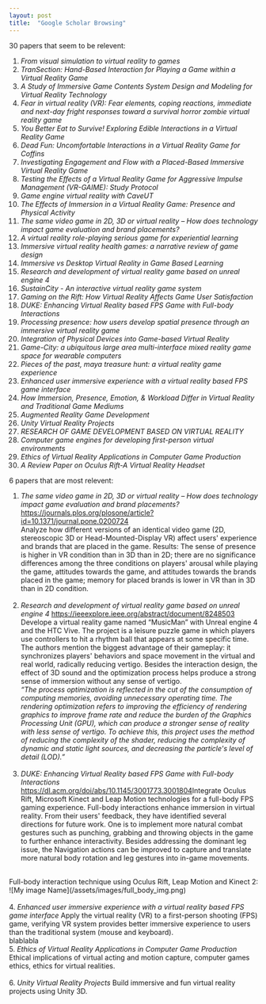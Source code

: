 ```yaml
---
layout: post
title:  "Google Scholar Browsing"
---
```

30 papers that seem to be relevent:<br>
1. <i>From visual simulation to virtual reality to games</i><br>
2. <i> TranSection: Hand-Based Interaction for Playing a Game within a Virtual Reality Game</i> <br>
3. <i>A Study of Immersive Game Contents System Design and Modeling for Virtual Reality Technology</i><br>
4. <i>Fear in virtual reality (VR): Fear elements, coping reactions, immediate and next-day fright responses toward a survival horror zombie virtual reality game</i><br>
5. <i>You Better Eat to Survive! Exploring Edible Interactions in a Virtual Reality Game</i><br>
6. <i>Dead Fun: Uncomfortable Interactions in a Virtual Reality Game for Coffins</i><br>
7. <i>Investigating Engagement and Flow with a Placed-Based Immersive Virtual Reality Game</i><br>
8. <i>Testing the Effects of a Virtual Reality Game for Aggressive Impulse Management (VR-GAIME): Study Protocol</i><br>
9. <i>Game engine virtual reality with CaveUT</i><br>
10. <i>The Effects of Immersion in a Virtual Reality Game: Presence and Physical Activity</i><br>
11. <i>The same video game in 2D,  3D or virtual reality – How does technology impact game evaluation and brand placements?</i><br>
12. <i>A virtual reality role-playing serious game for experiential learning</i><br>
13. <i>Immersive virtual reality health games: a narrative review of game design</i><br>
14. <i>Immersive vs Desktop Virtual Reality in Game Based Learning</i><br>
15. <i>Research and development of virtual reality game based on unreal engine 4</i><br>
16. <i>SustainCity - An interactive virtual reality game system</i><br>
17. <i>Gaming on the Rift: How Virtual Reality Affects Game User Satisfaction</i><br>
18. <i>DUKE: Enhancing Virtual Reality based FPS Game with Full-body Interactions</i><br>
19. <i>Processing presence: how users develop spatial presence through an immersive virtual reality game</i><br>
20. <i>Integration of Physical Devices into Game-based Virtual Reality</i><br>
21. <i>Game-City: a ubiquitous large area multi-interface mixed reality game space for wearable computers</i><br>
22. <i>Pieces of the past, maya treasure hunt: a virtual reality game experience</i><br>
23. <i>Enhanced user immersive experience with a virtual reality based FPS game interface</i><br>
24. <i>How Immersion, Presence, Emotion, & Workload Differ in Virtual Reality and Traditional Game Mediums</i><br>
25. <i>Augmented Reality Game Development</i><br>
26. <i>Unity Virtual Reality Projects</i><br>
27. <i>RESEARCH OF GAME DEVELOPMENT BASED ON VIRTUAL REALITY</i><br>
28. <i>Computer game engines for developing first-person virtual environments</i><br>
29. <i>Ethics of Virtual Reality Applications in Computer Game Production</i><br>
30. <i>A Review Paper on Oculus Rift-A Virtual Reality Headset</i><br>

6 papers that are most relevent:<br>
1. <i>The same video game in 2D, 3D or virtual reality – How does technology impact game evaluation and brand placements?</i> <https://journals.plos.org/plosone/article?id=10.1371/journal.pone.0200724><br>Analyze how different versions of an identical video game (2D, stereoscopic 3D or Head-Mounted-Display VR) affect users' experience and brands that are placed in the game. Results: The sense of presence is higher in VR condition than in 3D than in 2D; there are no significance differences among the three conditions on players' arousal while playing the game, attitudes towards the game, and attitudes towards the brands placed in the game; memory for placed brands is lower in VR than in 3D than in 2D condition.
<br><br>
2. <i>Research and development of virtual reality game based on unreal engine 4</i> <https://ieeexplore.ieee.org/abstract/document/8248503> <br>Develope a virtual reality game named “MusicMan” with Unreal engine 4 and the HTC Vive. The project is a leisure puzzle game in which players use controllers to hit a rhythm ball that appears at some specific time. The authors mention the biggest advantage of their gameplay: it synchronizes players' behaviors and space movement in the virtual and real world, radically reducing vertigo. Besides the interaction design, the effect of 3D sound and the optimization process helps produce a strong sense of immersion without any sense of vertigo.<br><i>
“The process optimization is reflected in the cut of the consumption of computing memories, avoiding unnecessary operating time. The rendering optimization refers to improving the efficiency of rendering graphics to improve frame rate and reduce the burden of the Graphics Processing Unit (GPU), which can produce a stronger sense of reality with less sense of vertigo. To achieve this, this project uses the method of reducing the complexity of the shader, reducing the complexity of dynamic and static light sources, and decreasing the particle's level of detail (LOD).”</i>
<br><br>
3. <i>DUKE: Enhancing Virtual Reality based FPS Game with Full-body Interactions</i> <https://dl.acm.org/doi/abs/10.1145/3001773.3001804>Integrate Oculus Rift, Microsoft Kinect and Leap Motion technologies for a full-body FPS gaming experience. Full-body interactions enhance immersion in virtual reality. From their users' feedback, they have identified several directions for future work. One is to implement more natural combat gestures such as punching, grabbing and throwing objects in the game to further enhance interactivity. Besides addressing the dominant leg issue, the Navigation actions can be improved to capture and translate more natural body rotation and leg gestures into in-game movements. 
<br>
Full-body interaction technique using Oculus Rift, Leap Motion and Kinect 2:
![My image Name](/assets/images/full_body_img.png)
<br><br>
4. <i>Enhanced user immersive experience with a virtual reality based FPS game interface</i> <https://ieeexplore.ieee.org/abstract/document/5593369/authors#authors> Apply the virtual reality (VR) to a first-person shooting (FPS) game, verifying VR system provides better immersive experience to users than the traditional system (mouse and keyboard).<br>blablabla
<br>
5. <i>Ethics of Virtual Reality Applications in Computer Game Production</i> <https://www.mdpi.com/2409-9287/1/1/73> Ethical implications of virtual acting and motion capture, computer games ethics, ethics for virtual realities.<br><br>
6. <i>Unity Virtual Reality Projects</i> <https://books.google.com/books?hl=en&lr=&id=vuF5CgAAQBAJ&oi=fnd&pg=PP1&dq=virtual+reality+game&ots=a44P1kPSzN&sig=qwczDVbHAXIxzjIawXZwtRSa21w#v=onepage&q=virtual%20reality%20game&f=false> Build immersive and fun virtual reality projects using Unity 3D.<br>